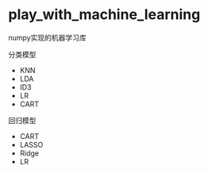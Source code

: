 # play_with_machine_learning
numpy实现的机器学习库

分类模型
- KNN
- LDA
- ID3
- LR
- CART

回归模型
- CART
- LASSO
- Ridge
- LR
